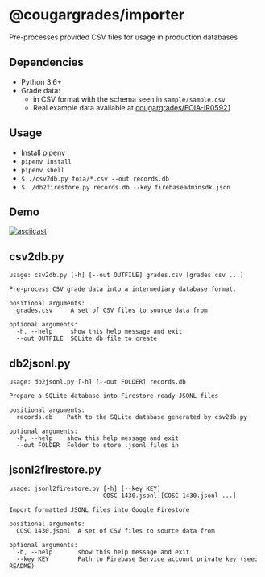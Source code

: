 # @cougargrades/importer
Pre-processes provided CSV files for usage in production databases

## Dependencies
- Python 3.6+
- Grade data:
    - in CSV format with the schema seen in `sample/sample.csv`
    - Real example data available at [cougargrades/FOIA-IR05921](https://github.com/cougargrades/FOIA-IR05921)

## Usage
- Install [pipenv](https://github.com/pypa/pipenv)
- `pipenv install`
- `pipenv shell`
- `$ ./csv2db.py foia/*.csv --out records.db`
- `$ ./db2firestore.py records.db --key firebaseadminsdk.json`

## Demo
[![asciicast](https://asciinema.org/a/jljnXuhwvhu4phG6gwg6wG1YE.svg)](https://asciinema.org/a/jljnXuhwvhu4phG6gwg6wG1YE)

## csv2db.py
```
usage: csv2db.py [-h] [--out OUTFILE] grades.csv [grades.csv ...]

Pre-process CSV grade data into a intermediary database format.

positional arguments:
  grades.csv     A set of CSV files to source data from

optional arguments:
  -h, --help     show this help message and exit
  --out OUTFILE  SQLite db file to create
```

## db2jsonl.py
```
usage: db2jsonl.py [-h] [--out FOLDER] records.db

Prepare a SQLite database into Firestore-ready JSONL files

positional arguments:
  records.db    Path to the SQLite database generated by csv2db.py

optional arguments:
  -h, --help    show this help message and exit
  --out FOLDER  Folder to store .jsonl files in
```

## jsonl2firestore.py
```
usage: jsonl2firestore.py [-h] [--key KEY]
                          COSC 1430.jsonl [COSC 1430.jsonl ...]

Import formatted JSONL files into Google Firestore

positional arguments:
  COSC 1430.jsonl  A set of CSV files to source data from

optional arguments:
  -h, --help       show this help message and exit
  --key KEY        Path to Firebase Service account private key (see: README)
```

